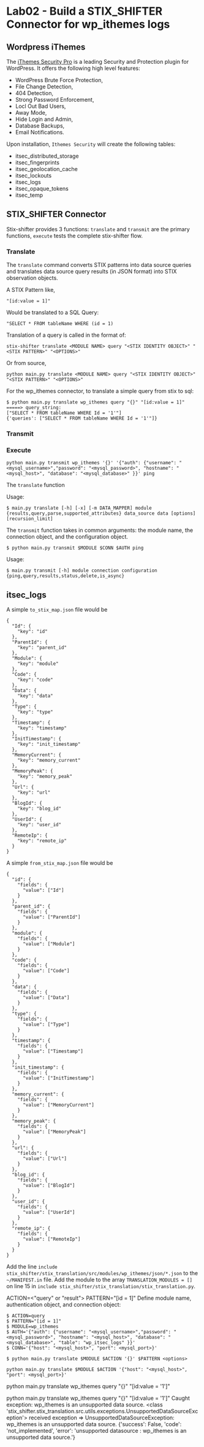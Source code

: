 # Lab02 - Build a STIX_SHIFTER Connector for wp_ithemes logs

## Wordpress iThemes

The [iThemes Security Pro](https://ithemes.com/security/) is a leading Security and Protection plugin for WordPress. It offers the following high level features:
* WordPress Brute Force Protection,
* File Change Detection,
* 404 Detection,
* Strong Password Enforcement,
* Locl Out Bad Users,
* Away Mode,
* Hide Login and Admin,
* Database Backups,
* Email Notifications.

Upon installation, `Ithemes Security` will create the following tables:
* itsec_distributed_storage
* itsec_fingerprints
* itsec_geolocation_cache
* itsec_lockouts
* itsec_logs
* itsec_opaque_tokens
* itsec_temp

## STIX_SHIFTER Connector

Stix-shifter provides 3 functions: `translate` and `transmit` are the primary functions, `execute` tests the complete stix-shifter flow.

### Translate

The `translate` command converts STIX patterns into data source queries and translates data source query results (in JSON format) into STIX observation objects.

A STIX Pattern like,
```
"[id:value = 1]"
```
Would be translated to a SQL Query:
```
"SELECT * FROM tableName WHERE (id = 1)
```

Translation of a query is called in the format of:
```
stix-shifter translate <MODULE NAME> query "<STIX IDENTITY OBJECT>" "<STIX PATTERN>" "<OPTIONS>"
```
Or from source,
```
python main.py translate <MODULE NAME> query "<STIX IDENTITY OBJECT>" "<STIX PATTERN>" "<OPTIONS>"
```

For the wp_ithemes connector, to translate a simple query from stix to sql:
```
$ python main.py translate wp_ithemes query "{}" "[id:value = 1]"
=====> query_string:
["SELECT * FROM tableName WHERE Id = '1'"]
{'queries': ["SELECT * FROM tableName WHERE Id = '1'"]}
```

### Transmit


### Execute

```
python main.py transmit wp_ithemes '{}' '{"auth": {"username": "<mysql_username>","password": "<mysql_password>", "hostname": "<mysql_host>", "database": "<mysql_database>" }}' ping
```


The `translate` function

Usage:
```
$ main.py translate [-h] [-x] [-m DATA_MAPPER] module {results,query,parse,supported_attributes} data_source data [options] [recursion_limit]
```

The `transmit` function takes in common arguments: the module name, the connection object, and the configuration object. 
```
$ python main.py transmit $MODULE $CONN $AUTH ping
```

Usage:
```
$ main.py transmit [-h] module connection configuration {ping,query,results,status,delete,is_async}
```



## itsec_logs

A simple `to_stix_map.json` file would be
```
{
  "Id": {
    "key": "id"
  },
  "ParentId": {
    "key": "parent_id"
  },
  "Module": {
    "key": "module"
  },
  "Code": {
    "key": "code"
  },
  "Data": {
    "key": "data"
  },
  "Type": {
    "key": "type"
  },
  "Timestamp": {
    "key": "timestamp"
  },
  "InitTimestamp": {
    "key": "init_timestamp"
  },
  "MemoryCurrent": {
    "key": "memory_current"
  },
  "MemoryPeak": {
    "key": "memory_peak"
  },
  "Url": {
    "key": "url"
  },
  "BlogId": {
    "key": "blog_id"
  },
  "UserId": {
    "key": "user_id"
  },
  "RemoteIp": {
    "key": "remote_ip"
  }
}
```

A simple `from_stix_map.json` file would be
```
{
  "id": {
    "fields": {
      "value": ["Id"]
    }
  },
  "parent_id": {
    "fields": {
      "value": ["ParentId"]
    }
  },
  "module": {
    "fields": {
      "value": ["Module"]
    }
  },
  "code": {
    "fields": {
      "value": ["Code"]
    }
  },
  "data": {
    "fields": {
      "value": ["Data"]
    }
  },
  "type": {
    "fields": {
      "value": ["Type"]
    }
  },
  "timestamp": {
    "fields": {
      "value": ["Timestamp"]
    }
  },
  "init_timestamp": {
    "fields": {
      "value": ["InitTimestamp"]
    }
  },
  "memory_current": {
    "fields": {
      "value": ["MemoryCurrent"]
    }
  },
  "memory_peak": {
    "fields": {
      "value": ["MemoryPeak"]
    }
  },
  "url": {
    "fields": {
      "value": ["Url"]
    }
  },
  "blog_id": {
    "fields": {
      "value": ["BlogId"]
    }
  },
  "user_id": {
    "fields": {
      "value": ["UserId"]
    }
  },
  "remote_ip": {
    "fields": {
      "value": ["RemoteIp"]
    }
  }
}
```

Add the line `include stix_shifter/stix_translation/src/modules/wp_ithemes/json/*.json` to the `~/MANIFEST.in` file.
Add the module to the array `TRANSLATION_MODULES = []` on line 15 in `include stix_shifter/stix_translation/stix_translation.py`.

ACTION=<"query" or "result">
PATTERN="[id = 1]"
Define module name, authentication object, and connection object:
```
$ ACTION=query
$ PATTERN="[id = 1]"
$ MODULE=wp_ithemes
$ AUTH='{"auth": {"username": "<mysql_username>","password": "<mysql_password>", "hostname": "<mysql_host>", "database": "<mysql_database>", "table": "wp_itsec_logs" }}'
$ CONN='{"host": "<mysql_host>", "port": <mysql_port>}'

$ python main.py translate $MODULE $ACTION '{}' $PATTERN <options>
```

```
python main.py translate $MODULE $ACTION '{"host": "<mysql_host>", "port": <mysql_port>}'
```


python main.py translate wp_ithemes query "{}" "[id:value = '1']"

python main.py translate wp_ithemes query "{}" "[id:value = '1']"
Caught exception: wp_ithemes is an unsupported data source. <class 'stix_shifter.stix_translation.src.utils.exceptions.UnsupportedDataSourceException'>
received exception => UnsupportedDataSourceException: wp_ithemes is an unsupported data source.
{'success': False, 'code': 'not_implemented', 'error': 'unsupported datasource : wp_ithemes is an unsupported data source.'}